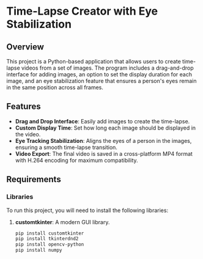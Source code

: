 # Time-Lapse Creator with Eye Stabilization

## Overview
This project is a Python-based application that allows users to create time-lapse videos from a set of images. The program includes a drag-and-drop interface for adding images, an option to set the display duration for each image, and an eye stabilization feature that ensures a person's eyes remain in the same position across all frames.

## Features
- **Drag and Drop Interface**: Easily add images to create the time-lapse.
- **Custom Display Time**: Set how long each image should be displayed in the video.
- **Eye Tracking Stabilization**: Aligns the eyes of a person in the images, ensuring a smooth time-lapse transition.
- **Video Export**: The final video is saved in a cross-platform MP4 format with H.264 encoding for maximum compatibility.

## Requirements

### Libraries
To run this project, you will need to install the following libraries:
1. **customtkinter**: A modern GUI library.
   ```bash
   pip install customtkinter
   pip install tkinterdnd2
   pip install opencv-python
   pip install numpy
